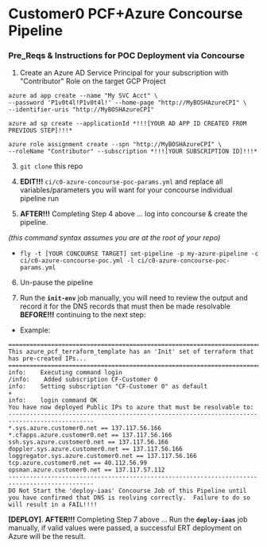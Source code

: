 # Customer0 PCF+Azure Concourse Pipeline


### Pre_Reqs & Instructions for POC Deployment via Concourse

1. Create an Azure AD Service Principal for your subscription with "Contributor" Role on the target GCP Project

```
azure ad app create --name "My SVC Acct" \
--password 'P1v0t4l!P1v0t4l!' --home-page "http://MyBOSHAzureCPI" \
--identifier-uris "http://MyBOSHAzureCPI"

azure ad sp create --applicationId *!!![YOUR AD APP ID CREATED FROM PREVIOUS STEP]!!!*

azure role assignment create --spn "http://MyBOSHAzureCPI" \
--roleName "Contributor" --subscription *!!![YOUR SUBSCRIPTION ID]!!!*
```

3. `git clone` this repo

4. **EDIT!!!** `ci/c0-azure-concourse-poc-params.yml` and replace all variables/parameters you will want for your concourse individual pipeline run

5. **AFTER!!!** Completing Step 4 above ... log into concourse & create the pipeline.
  
  _(this command syntax assumes you are at the root of your repo)_
  - `fly -t [YOUR CONCOURSE TARGET] set-pipeline -p my-azure-pipeline -c ci/c0-azure-concourse-poc.yml -l ci/c0-azure-concourse-poc-params.yml` 
  
6. Un-pause the pipeline

7. Run the **`init-env`** job manually,  you will need to review the output and record it for the DNS records that must then be made resolvable **BEFORE!!!** continuing to the next step:
  - Example:

```
==============================================================================================
This azure_pcf_terraform_template has an 'Init' set of terraform that has pre-created IPs...
==============================================================================================
info:    Executing command login
/info:    Added subscription CF-Customer 0                                     
info:    Setting subscription "CF-Customer 0" as default
+
info:    login command OK
You have now deployed Public IPs to azure that must be resolvable to:
----------------------------------------------------------------------------------------------
*.sys.azure.customer0.net == 137.117.56.166
*.cfapps.azure.customer0.net == 137.117.56.166
ssh.sys.azure.customer0.net == 137.117.56.166
doppler.sys.azure.customer0.net == 137.117.56.166
loggregator.sys.azure.customer0.net == 137.117.56.166
tcp.azure.customer0.net == 40.112.56.99
opsman.azure.customer0.net == 137.117.57.112
----------------------------------------------------------------------------------------------
DO Not Start the 'deploy-iaas' Concourse Job of this Pipeline until you have confirmed that DNS is reolving correctly.  Failure to do so will result in a FAIL!!!!
```

**[DEPLOY]**. **AFTER!!!** Completing Step 7 above ... Run the **`deploy-iaas`** job manually, if valid values were passed, a successful ERT deployment on Azure will be the result.

